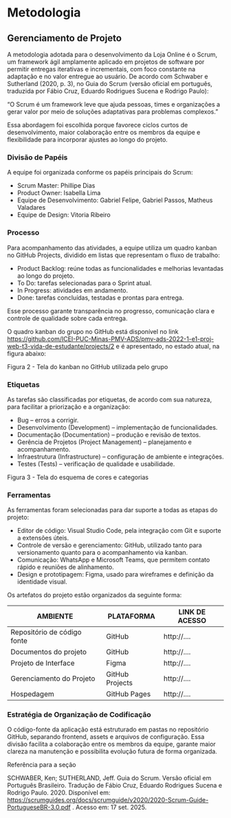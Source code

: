 
# Metodologia

## Gerenciamento de Projeto

A metodologia adotada para o desenvolvimento da Loja Online é o Scrum, um framework ágil amplamente aplicado em projetos de software por permitir entregas iterativas e incrementais, com foco constante na adaptação e no valor entregue ao usuário.
De acordo com Schwaber e Sutherland (2020, p. 3), no Guia do Scrum (versão oficial em português, traduzida por Fábio Cruz, Eduardo Rodrigues Sucena e Rodrigo Paulo):

“O Scrum é um framework leve que ajuda pessoas, times e organizações a gerar valor por meio de soluções adaptativas para problemas complexos.”

Essa abordagem foi escolhida porque favorece ciclos curtos de desenvolvimento, maior colaboração entre os membros da equipe e flexibilidade para incorporar ajustes ao longo do projeto.

### Divisão de Papéis

A equipe foi organizada conforme os papéis principais do Scrum:
<ul>
<li>Scrum Master: Phillipe Dias</li>
<li>Product Owner: Isabella Lima</li>
<li>Equipe de Desenvolvimento: Gabriel Felipe, Gabriel Passos, Matheus Valadares</li>
<li>Equipe de Design: Vitoria Ribeiro</li>
</ul>

### Processo

Para acompanhamento das atividades, a equipe utiliza um quadro kanban no GitHub Projects, dividido em listas que representam o fluxo de trabalho:
<ul>
<li>Product Backlog: reúne todas as funcionalidades e melhorias levantadas ao longo do projeto.</li>
<li>To Do: tarefas selecionadas para o Sprint atual.</li>
<li>In Progress: atividades em andamento.</li>
<li>Done: tarefas concluídas, testadas e prontas para entrega.</li>
</ul>
Esse processo garante transparência no progresso, comunicação clara e controle de qualidade sobre cada entrega.

O quadro kanban do grupo no GitHub está disponível no link https://github.com/ICEI-PUC-Minas-PMV-ADS/pmv-ads-2022-1-e1-proj-web-t3-vida-de-estudante/projects/2 e é apresentado, no estado atual, na figura abaixo:

Figura 2 - Tela do kanban no GitHub utilizada pelo grupo

### Etiquetas
As tarefas são classificadas por etiquetas, de acordo com sua natureza, para facilitar a priorização e a organização:
<ul>
<li>Bug – erros a corrigir.</li>
<li>Desenvolvimento (Development) – implementação de funcionalidades.</li>
<li>Documentação (Documentation) – produção e revisão de textos.</li>
<li>Gerência de Projetos (Project Management) – planejamento e acompanhamento.</li>
<li>Infraestrutura (Infrastructure) – configuração de ambiente e integrações.</li>
<li>Testes (Tests) – verificação de qualidade e usabilidade.</li>
</ul>
Figura 3 - Tela do esquema de cores e categorias
  
### Ferramentas

As ferramentas foram selecionadas para dar suporte a todas as etapas do projeto:

- Editor de código: Visual Studio Code, pela integração com Git e suporte a extensões úteis.
- Controle de versão e gerenciamento: GitHub, utilizado tanto para versionamento quanto para o acompanhamento via kanban.
- Comunicação: WhatsApp e Microsoft Teams, que permitem contato rápido e reuniões de alinhamento.
- Design e prototipagem: Figma, usado para wireframes e definição da identidade visual.

Os artefatos do projeto estão organizados da seguinte forma:

| AMBIENTE                            | PLATAFORMA                         | LINK DE ACESSO                         |
|-------------------------------------|------------------------------------|----------------------------------------|
| Repositório de código fonte         | GitHub                             | http://....                            |
| Documentos do projeto               | GitHub                             | http://....                            |
| Projeto de Interface                | Figma                              | http://....                            |
| Gerenciamento do Projeto            | GitHub Projects                    | http://....                            |
| Hospedagem                          | GitHub Pages                       | http://....                            |


### Estratégia de Organização de Codificação 

O código-fonte da aplicação está estruturado em pastas no repositório GitHub, separando frontend, assets e arquivos de configuração. Essa divisão facilita a colaboração entre os membros da equipe, garante maior clareza na manutenção e possibilita evolução futura de forma organizada.

Referência para a seção

SCHWABER, Ken; SUTHERLAND, Jeff. Guia do Scrum. Versão oficial em Português Brasileiro. Tradução de Fábio Cruz, Eduardo Rodrigues Sucena e Rodrigo Paulo. 2020. Disponível em: https://scrumguides.org/docs/scrumguide/v2020/2020-Scrum-Guide-PortugueseBR-3.0.pdf
. Acesso em: 17 set. 2025.
